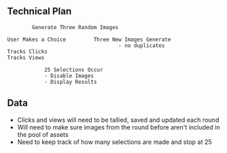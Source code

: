 ## Technical Plan

            Generate Three Random Images

    User Makes a Choice         Three New Images Generate
                                        - no duplicates
    Tracks Clicks
    Tracks Views                

                25 Selections Occur
                - Disable Images
                - Display Results

## Data 
- Clicks and views will need to be tallied, saved and updated each round
- Will need to make sure images from the round before aren't included in the pool of assets
- Need to keep track of how many selections are made and stop at 25